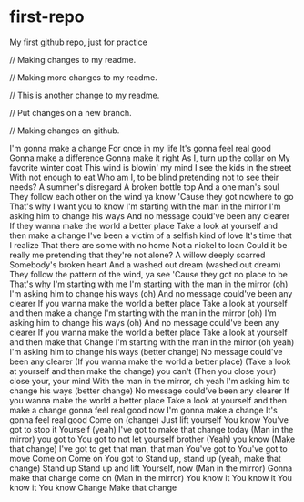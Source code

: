 # first-repo
 My first github repo, just for practice

// Making changes to my readme.

// Making more changes to my readme.

// This is another change to my readme.

// Put changes on a new branch.

// Making changes on github.

I'm gonna make a change
For once in my life
It's gonna feel real good
Gonna make a difference
Gonna make it right
As I, turn up the collar on
My favorite winter coat
This wind is blowin' my mind
I see the kids in the street
With not enough to eat
Who am I, to be blind pretending not to see their needs?
A summer's disregard
A broken bottle top
And a one man's soul
They follow each other on the wind ya know
'Cause they got nowhere to go
That's why I want you to know
I'm starting with the man in the mirror
I'm asking him to change his ways
And no message could've been any clearer
If they wanna make the world a better place
Take a look at yourself and then make a change
I've been a victim of a selfish kind of love
It's time that I realize
That there are some with no home
Not a nickel to loan
Could it be really me pretending that they're not alone?
A willow deeply scarred
Somebody's broken heart
And a washed out dream (washed out dream)
They follow the pattern of the wind, ya see
'Cause they got no place to be
That's why I'm starting with me
I'm starting with the man in the mirror (oh)
I'm asking him to change his ways (oh)
And no message could've been any clearer
If you wanna make the world a better place
Take a look at yourself and then make a change
I'm starting with the man in the mirror (oh)
I'm asking him to change his ways (oh)
And no message could've been any clearer
If you wanna make the world a better place
Take a look at yourself and then make that
Change
I'm starting with the man in the mirror (oh yeah)
I'm asking him to change his ways (better change)
No message could've been any clearer
(If you wanna make the world a better place)
(Take a look at yourself and then make the change)
you can't
(Then you close your) close your, your mind
With the man in the mirror, oh yeah
I'm asking him to change his ways (better change)
No message could've been any clearer
If you wanna make the world a better place
Take a look at yourself and then make a change
gonna feel real good now
I'm gonna make a change
It's gonna feel real good
Come on (change)
Just lift yourself
You know
You've got to stop it
Yourself (yeah)
I've got to make that change today
(Man in the mirror) you got to
You got to not let yourself brother
(Yeah) you know
(Make that change) I've got to get that man, that man
You've got to
You've got to move
Come on
Come on
You got to
Stand up, stand up (yeah, make that change)
Stand up
Stand up and lift
Yourself, now
(Man in the mirror)
Gonna make that change come on
(Man in the mirror)
You know it
You know it
You know it
You know
Change
Make that change
